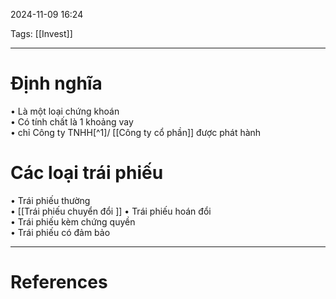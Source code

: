 2024-11-09 16:24

Tags: [[Invest]]

---

# Định nghĩa
• Là một loại chứng khoán  
• Có tính chất là 1 khoảng vay  
• chỉ Công ty TNHH[^1]/ [[Công ty cổ phần]] được phát hành

# Các loại trái phiếu
• Trái phiếu thường  
• [[Trái phiếu chuyển đổi ]]
• Trái phiếu hoán đổi  
• Trái phiếu kèm chứng quyền  
• Trái phiếu có đảm bảo

---
# References
